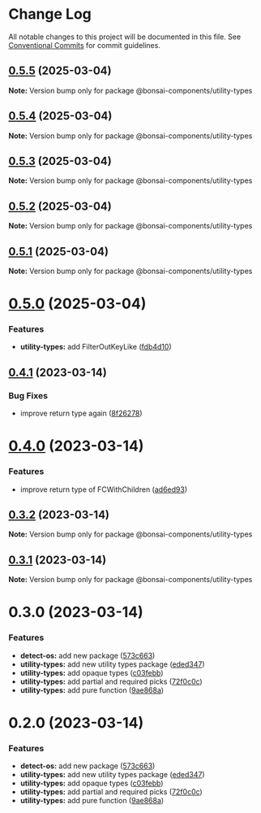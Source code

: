 # Change Log

All notable changes to this project will be documented in this file.
See [Conventional Commits](https://conventionalcommits.org) for commit guidelines.

## [0.5.5](https://github.com/zieka/bonsai-components/compare/@bonsai-components/utility-types@0.5.4...@bonsai-components/utility-types@0.5.5) (2025-03-04)

**Note:** Version bump only for package @bonsai-components/utility-types

## [0.5.4](https://github.com/zieka/bonsai-components/compare/@bonsai-components/utility-types@0.5.3...@bonsai-components/utility-types@0.5.4) (2025-03-04)

**Note:** Version bump only for package @bonsai-components/utility-types

## [0.5.3](https://github.com/zieka/bonsai-components/compare/@bonsai-components/utility-types@0.5.2...@bonsai-components/utility-types@0.5.3) (2025-03-04)

**Note:** Version bump only for package @bonsai-components/utility-types

## [0.5.2](https://github.com/zieka/bonsai-components/compare/@bonsai-components/utility-types@0.5.1...@bonsai-components/utility-types@0.5.2) (2025-03-04)

**Note:** Version bump only for package @bonsai-components/utility-types

## [0.5.1](https://github.com/zieka/bonsai-components/compare/@bonsai-components/utility-types@0.5.0...@bonsai-components/utility-types@0.5.1) (2025-03-04)

**Note:** Version bump only for package @bonsai-components/utility-types

# [0.5.0](https://github.com/zieka/bonsai-components/compare/@bonsai-components/utility-types@0.4.1...@bonsai-components/utility-types@0.5.0) (2025-03-04)

### Features

- **utility-types:** add FilterOutKeyLike ([fdb4d10](https://github.com/zieka/bonsai-components/commit/fdb4d109ca8b147942d1f1557283191b4f6579a0))

## [0.4.1](https://github.com/zieka/bonsai-components/compare/@bonsai-components/utility-types@0.4.0...@bonsai-components/utility-types@0.4.1) (2023-03-14)

### Bug Fixes

- improve return type again ([8f26278](https://github.com/zieka/bonsai-components/commit/8f262780aa59d68e7bafabbade0c0bc2103836f0))

# [0.4.0](https://github.com/zieka/bonsai-components/compare/@bonsai-components/utility-types@0.3.2...@bonsai-components/utility-types@0.4.0) (2023-03-14)

### Features

- improve return type of FCWithChildren ([ad6ed93](https://github.com/zieka/bonsai-components/commit/ad6ed93e7e81f53589c75e5311bda07df43998ae))

## [0.3.2](https://github.com/zieka/bonsai-components/compare/@bonsai-components/utility-types@0.3.1...@bonsai-components/utility-types@0.3.2) (2023-03-14)

**Note:** Version bump only for package @bonsai-components/utility-types

## [0.3.1](https://github.com/zieka/bonsai-components/compare/@bonsai-components/utility-types@0.3.0...@bonsai-components/utility-types@0.3.1) (2023-03-14)

**Note:** Version bump only for package @bonsai-components/utility-types

# 0.3.0 (2023-03-14)

### Features

- **detect-os:** add new package ([573c663](https://github.com/zieka/bonsai-components/commit/573c6636eb940abdd888efe0908a0f9e49649220))
- **utility-types:** add new utility types package ([eded347](https://github.com/zieka/bonsai-components/commit/eded347697747dd623c98792c2d228b50cde2521))
- **utility-types:** add opaque types ([c03febb](https://github.com/zieka/bonsai-components/commit/c03febbeb40f5c35802cc154d8f0b7da55c33490))
- **utility-types:** add partial and required picks ([72f0c0c](https://github.com/zieka/bonsai-components/commit/72f0c0c46ccb236a672e6ae1d968ebc6aceee7c1))
- **utility-types:** add pure function ([9ae868a](https://github.com/zieka/bonsai-components/commit/9ae868a33953ee6364725f58ed855685668f0537))

# 0.2.0 (2023-03-14)

### Features

- **detect-os:** add new package ([573c663](https://github.com/zieka/bonsai-components/commit/573c6636eb940abdd888efe0908a0f9e49649220))
- **utility-types:** add new utility types package ([eded347](https://github.com/zieka/bonsai-components/commit/eded347697747dd623c98792c2d228b50cde2521))
- **utility-types:** add opaque types ([c03febb](https://github.com/zieka/bonsai-components/commit/c03febbeb40f5c35802cc154d8f0b7da55c33490))
- **utility-types:** add partial and required picks ([72f0c0c](https://github.com/zieka/bonsai-components/commit/72f0c0c46ccb236a672e6ae1d968ebc6aceee7c1))
- **utility-types:** add pure function ([9ae868a](https://github.com/zieka/bonsai-components/commit/9ae868a33953ee6364725f58ed855685668f0537))
